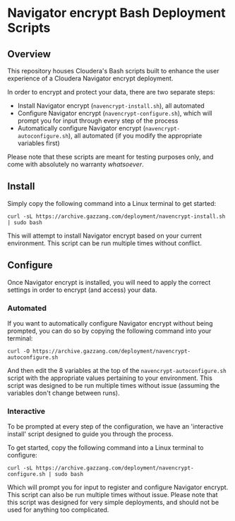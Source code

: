 # Navigator encrypt Bash Deployment Scripts

## Overview

This repository houses Cloudera's Bash scripts built to enhance the user experience of a Cloudera Navigator encrypt deployment.

In order to encrypt and protect your data, there are two separate steps:
* Install Navigator encrypt (`navencrypt-install.sh`), all automated
* Configure Navigator encrypt (`navencrypt-configure.sh`), which will prompt you for input through every step of the process
* Automatically configure Navigator encrypt (`navencrypt-autoconfigure.sh`), all automated (if you modify the appropriate variables first)

Please note that these scripts are meant for testing purposes only, and come with absolutely no warranty *whatsoever*.

## Install

Simply copy the following command into a Linux terminal to get started:
```
curl -sL https://archive.gazzang.com/deployment/navencrypt-install.sh | sudo bash
```

This will attempt to install Navigator encrypt based on your current environment. This script can be run multiple times without conflict.

## Configure

Once Navigator encrypt is installed, you will need to apply the correct settings in order to encrypt (and access) your data.

### Automated

If you want to automatically configure Navigator encrypt without being prompted, you can do so by copying the following command into your terminal:

```
curl -O https://archive.gazzang.com/deployment/navencrypt-autoconfigure.sh
```

And then edit the 8 variables at the top of the `navencrypt-autoconfigure.sh` script with the appropriate values pertaining to your environment. This script was designed to be run multiple times without issue (assuming the variables don't change between runs).

### Interactive

To be prompted at every step of the configuration, we have an 'interactive install' script designed to guide you through the process.

To get started, copy the following command into a Linux terminal to configure:

```
curl -sL https://archive.gazzang.com/deployment/navencrypt-configure.sh | sudo bash
```

Which will prompt you for input to register and configure Navigator encrypt. This script can also be run multiple times without issue. Please note that this script was designed for very simple deployments, and should not be used for anything too complicated.
